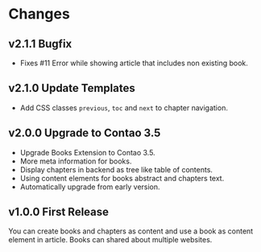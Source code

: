 Changes
=======

v2.1.1 Bugfix
-------------

- Fixes #11 Error while showing article that includes non existing book.


v2.1.0 Update Templates
-----------------------

- Add CSS classes `previous`, `toc` and `next` to chapter navigation. 


v2.0.0 Upgrade to Contao 3.5
----------------------------

- Upgrade Books Extension to Contao 3.5.
- More meta information for books.
- Display chapters in backend as tree like table of contents.
- Using content elements for books abstract and chapters text.
- Automatically upgrade from early version.


v1.0.0 First Release
--------------------

You can create books and chapters as content and use a book as content element
in article. Books can shared about multiple websites.
